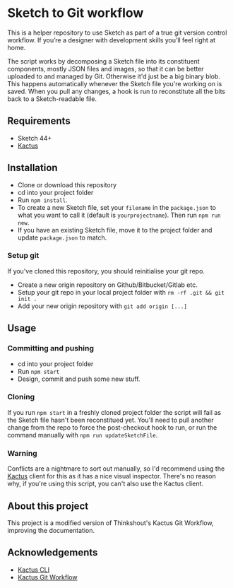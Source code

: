 # Sketch to Git workflow

This is a helper repository to use Sketch as part of a true git version control workflow. If you’re a designer with development skills you’ll feel right at home.

The script works by decomposing a Sketch file into its constituent components, mostly JSON files and images, so that it can be better uploaded to and managed by Git. Otherwise it'd just be a big binary blob. This happens automatically whenever the Sketch file you're working on is saved. When you pull any changes, a hook is run to reconstitute all the bits back to a Sketch-readable file.

## Requirements

* Sketch 44+
* [Kactus](https://kactus.io)

## Installation

* Clone or download this repository
* cd into your project folder
* Run `npm install`.
* To create a new Sketch file, set your `filename` in the `package.json` to what you want to call it (default is `yourprojectname`). Then run `npm run new`.
* If you have an existing Sketch file, move it to the project folder and update `package.json` to match.

### Setup git

If you've cloned this repository, you should reinitialise your git repo.

* Create a new origin repository on Github/Bitbucket/Gitlab etc.
* Setup your git repo in your local project folder with `rm -rf .git && git init .`
* Add your new origin repository with `git add origin [...]`

## Usage

### Committing and pushing

* cd into your project folder
* Run `npm start`
* Design, commit and push some new stuff.

### Cloning

If you run `npm start` in a freshly cloned project folder the script will fail as the Sketch file hasn't been reconstitued yet. You'll need to pull another change from the repo to force the post-checkout hook to run, or run the command manually with `npm run updateSketchFile`.

### Warning

Conflicts are a nightmare to sort out manually, so I'd recommend using the [Kactus](https://kactus.io) client for this as it has a nice visual inspector. There's no reason why, if you're using this script, you can't also use the Kactus client.

## About this project

This project is a modified version of Thinkshout's Kactus Git Workflow, improving the documentation. 

## Acknowledgements

* [Kactus CLI](https://github.com/kactus-io/kactus-cli)
* [Kactus Git Workflow](https://github.com/thinkbright/kactus-git-workflow)
